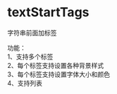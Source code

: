 # textStartTags
字符串前面加标签

功能：</br>
1、支持多个标签</br>
2、每个标签支持设置各种背景样式</br>
3、每个标签支持设置字体大小和颜色</br>
4、支持列表</br>

